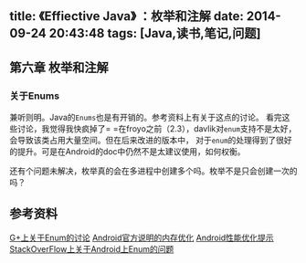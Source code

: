 title: 《Effiective Java》 ：枚举和注解
date: 2014-09-24 20:43:48
tags: [Java,读书,笔记,问题]
---
第六章 枚举和注解
----------


### 关于Enums
兼听则明。Java的`Enums`也是有开销的。参考资料上有关于这点的讨论。
看完这些讨论，我觉得我快疯掉了= =在froyo之前（2.3），davlik对`enum`支持不是太好，会导致该类占用大量空间。但在后来改进的版本中， 对于`enum`的处理得到了很好的提升。可是在Android的doc中仍然不是太建议使用，如何权衡。

还有个问题未解决，枚举真的会在多进程中创建多个吗。枚举不是只会创建一次的吗？


参考资料
------------------
[G+上关于Enum的讨论][enums_in_g_plus]
[Android官方说明的内存优化][android_memory]
[Android性能优化提示][android_performance]
[StackOverFlow上关于Android上Enum的问题][stack_enums]

[stack_enums]: http://stackoverflow.com/questions/5143256/why-was-avoid-enums-where-you-only-need-ints-removed-from-androids-performanc/ 
[android_performance]: http://developer.android.com/training/articles/perf-tips.html
[android_memory]: http://developer.android.com/training/articles/memory.html
[enums_in_g_plus]: https://plus.google.com/+AndroidDevelopers/posts/eKCexh3Sw1P
